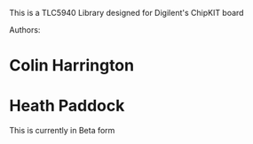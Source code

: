 This is a TLC5940 Library designed for Digilent's ChipKIT board

Authors:
# Colin Harrington
# Heath Paddock

This is currently in Beta form
